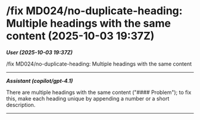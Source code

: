 <!-- Generated by SpecStory -->

<!-- vscode Session 54180e27-a425-4e37-8926-b484c5efcc13 (2025-10-03 19:37Z) -->

# /fix MD024/no-duplicate-heading: Multiple headings with the same content (2025-10-03 19:37Z)

_**User (2025-10-03 19:37Z)**_

/fix MD024/no-duplicate-heading: Multiple headings with the same content

---

_**Assistant (copilot/gpt-4.1)**_

There are multiple headings with the same content ("#### Problem"); to fix this, make each heading unique by appending a number or a short description.



---


